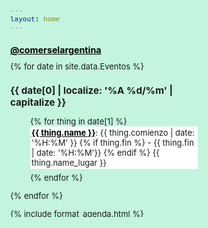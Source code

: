 ```yaml
---
layout: home
---
```


<style>
body, html {
width: 300px;
height: 300px;
overflow: hidden;    
font-size: 90%;
background-color: #c3f5de;
}

h1{
font-size: 110%;
font-weight:bold;
}

p.instr {
display: none;    
}

p.ical {
display: none;
}

ol.events li {
padding: 2px;
         margin-bottom: 6px;
         background-color: white;

  list-style-type: none;
}

ol.events{
  margin-left:10px;
}
h1 a, a.name {
    font-weight: bold;
    color: black;
        }

p.description {
display: none;
}

header.site-header {
display: none;
}

h3.date {
    margin-bottom: 5px;
        font-weight: bold;
        }
.past, .far_future {
display: none;
}
footer{
display: none;
}
</style>

<h1><a href='https://www.instagram.com/comerselargentina/' target=_blank>@comerselargentina</a></h1>
{% for date in site.data.Eventos %}
<section class='date' data-date='{{ date[0] | date: "%Y-%m-%d" }}'>

<h3 class='date'>{{ date[0] | localize: '%A %d/%m' | capitalize }} </h3>

<ol class='events'>
  {% for thing in date[1] %}
    <li> <a href='{{thing.url}}' class='name' target=_blank>{{ thing.name }}</a>: {{ thing.comienzo | date: '%H:%M' }}
      {% if thing.fin  %}
        - {{ thing.fin | date: '%H:%M'}} 
      {% endif %}
      <span class='where'>{{ thing.name_lugar  }}</span>
      <p class='description'>{{ thing.descripcion | newline_to_br  }}</p>
    </li>
  {% endfor %}
</ol>
</section>
{% endfor %}

{% include format_agenda.html %}
